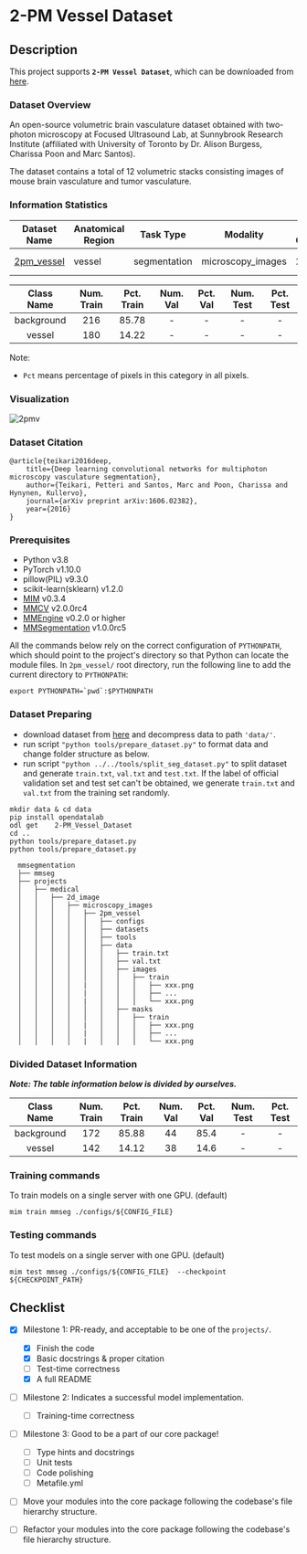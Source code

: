 # 2-PM Vessel Dataset

## Description

This project supports **`2-PM Vessel Dataset`**, which can be downloaded from [here](https://opendatalab.org.cn/2-PM_Vessel_Dataset).

### Dataset Overview

An open-source volumetric brain vasculature dataset obtained with two-photon microscopy at Focused Ultrasound Lab, at Sunnybrook Research Institute (affiliated with University of Toronto by Dr. Alison Burgess, Charissa Poon and Marc Santos).

The dataset contains a total of 12 volumetric stacks consisting images of mouse brain vasculature and tumor vasculature.

### Information Statistics

| Dataset Name                                                 | Anatomical Region | Task Type    | Modality          | Num. Classes | Train/Val/Test Images | Train/Val/Test Labeled | Release Date | License                                                       |
| ------------------------------------------------------------ | ----------------- | ------------ | ----------------- | ------------ | --------------------- | ---------------------- | ------------ | ------------------------------------------------------------- |
| [2pm_vessel](https://opendatalab.org.cn/2-PM_Vessel_Dataset) | vessel            | segmentation | microscopy_images | 2            | 216/-/-               | yes/-/-                | 2021         | [CC0 1.0](https://creativecommons.org/publicdomain/zero/1.0/) |

| Class Name | Num. Train | Pct. Train | Num. Val | Pct. Val | Num. Test | Pct. Test |
| :--------: | :--------: | :--------: | :------: | :------: | :-------: | :-------: |
| background |    216     |   85.78    |    -     |    -     |     -     |     -     |
|   vessel   |    180     |   14.22    |    -     |    -     |     -     |     -     |

Note:

- `Pct` means percentage of pixels in this category in all pixels.

### Visualization

![2pmv](https://raw.githubusercontent.com/uni-medical/medical-datasets-visualization/main/2d/semantic_seg/histopathology/2pm_vessel/2pm_vessel_dataset.png?raw=true)

### Dataset Citation

```
@article{teikari2016deep,
	title={Deep learning convolutional networks for multiphoton microscopy vasculature segmentation},
	author={Teikari, Petteri and Santos, Marc and Poon, Charissa and Hynynen, Kullervo},
	journal={arXiv preprint arXiv:1606.02382},
	year={2016}
}
```

### Prerequisites

- Python v3.8
- PyTorch v1.10.0
- pillow(PIL) v9.3.0
- scikit-learn(sklearn) v1.2.0
- [MIM](https://github.com/open-mmlab/mim) v0.3.4
- [MMCV](https://github.com/open-mmlab/mmcv) v2.0.0rc4
- [MMEngine](https://github.com/open-mmlab/mmengine) v0.2.0 or higher
- [MMSegmentation](https://github.com/open-mmlab/mmsegmentation) v1.0.0rc5

All the commands below rely on the correct configuration of `PYTHONPATH`, which should point to the project's directory so that Python can locate the module files. In `2pm_vessel/` root directory, run the following line to add the current directory to `PYTHONPATH`:

```shell
export PYTHONPATH=`pwd`:$PYTHONPATH
```

### Dataset Preparing

- download dataset from [here](https://opendatalab.org.cn/2-PM_Vessel_Dataset) and decompress data to path `'data/'`.
- run script `"python tools/prepare_dataset.py"` to format data and change folder structure as below.
- run script `"python ../../tools/split_seg_dataset.py"` to split dataset and generate `train.txt`, `val.txt` and `test.txt`. If the label of official validation set and test set can't be obtained, we generate `train.txt` and `val.txt` from the training set randomly.

```shell
mkdir data & cd data
pip install opendatalab
odl get    2-PM_Vessel_Dataset
cd ..
python tools/prepare_dataset.py
python tools/prepare_dataset.py
```

```none
  mmsegmentation
  ├── mmseg
  ├── projects
  │   ├── medical
  │   │   ├── 2d_image
  │   │   │   ├── microscopy_images
  │   │   │   │   ├── 2pm_vessel
  │   │   │   │   │   ├── configs
  │   │   │   │   │   ├── datasets
  │   │   │   │   │   ├── tools
  │   │   │   │   │   ├── data
  │   │   │   │   │   │   ├── train.txt
  │   │   │   │   │   │   ├── val.txt
  │   │   │   │   │   │   ├── images
  │   │   │   │   │   │   │   ├── train
  │   │   │   │   |   │   │   │   ├── xxx.png
  │   │   │   │   |   │   │   │   ├── ...
  │   │   │   │   |   │   │   │   └── xxx.png
  │   │   │   │   │   │   ├── masks
  │   │   │   │   │   │   │   ├── train
  │   │   │   │   |   │   │   │   ├── xxx.png
  │   │   │   │   |   │   │   │   ├── ...
  │   │   │   │   |   │   │   │   └── xxx.png

```

### Divided Dataset Information

***Note: The table information below is divided by ourselves.***

| Class Name | Num. Train | Pct. Train | Num. Val | Pct. Val | Num. Test | Pct. Test |
| :--------: | :--------: | :--------: | :------: | :------: | :-------: | :-------: |
| background |    172     |   85.88    |    44    |   85.4   |     -     |     -     |
|   vessel   |    142     |   14.12    |    38    |   14.6   |     -     |     -     |

### Training commands

To train models on a single server with one GPU. (default)

```shell
mim train mmseg ./configs/${CONFIG_FILE}
```

### Testing commands

To test models on a single server with one GPU. (default)

```shell
mim test mmseg ./configs/${CONFIG_FILE}  --checkpoint ${CHECKPOINT_PATH}
```

<!-- List the results as usually done in other model's README. [Example](https://github.com/open-mmlab/mmsegmentation/tree/dev-1.x/configs/fcn#results-and-models)

You should claim whether this is based on the pre-trained weights, which are converted from the official release; or it's a reproduced result obtained from retraining the model in this project. -->

## Checklist

- [x] Milestone 1: PR-ready, and acceptable to be one of the `projects/`.

  - [x] Finish the code
  - [x] Basic docstrings & proper citation
  - [ ] Test-time correctness
  - [x] A full README

- [ ] Milestone 2: Indicates a successful model implementation.

  - [ ] Training-time correctness

- [ ] Milestone 3: Good to be a part of our core package!

  - [ ] Type hints and docstrings
  - [ ] Unit tests
  - [ ] Code polishing
  - [ ] Metafile.yml

- [ ] Move your modules into the core package following the codebase's file hierarchy structure.

- [ ] Refactor your modules into the core package following the codebase's file hierarchy structure.
